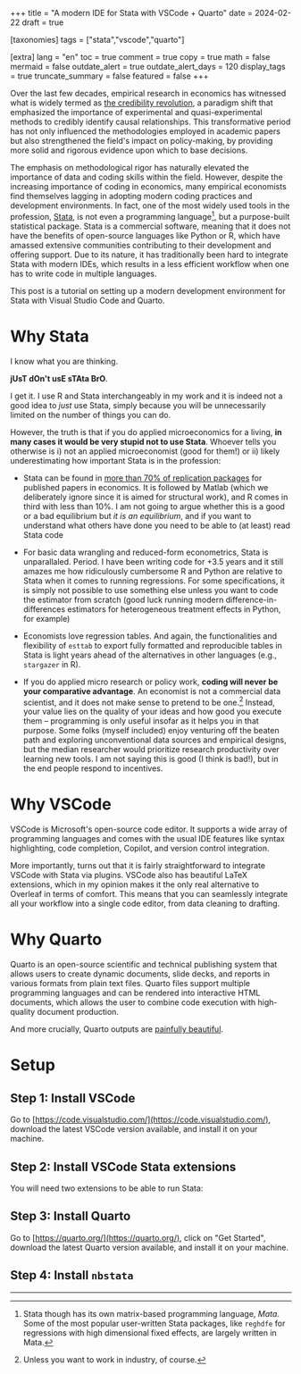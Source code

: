 +++
title = "A modern IDE for Stata with VSCode + Quarto"
date = 2024-02-22
draft = true

[taxonomies]
tags = ["stata","vscode","quarto"]

[extra]
lang = "en"
toc = true
comment = true
copy = true
math = false
mermaid = false
outdate_alert = true
outdate_alert_days = 120
display_tags = true
truncate_summary = false
featured = false
+++

Over the last few decades, empirical research in economics has witnessed what is widely termed as [the credibility revolution](https://www.aeaweb.org/articles?id=10.1257/jep.24.2.3), a paradigm shift that emphasized the importance of experimental and quasi-experimental methods to credibly identify causal relationships. This transformative period has not only influenced the methodologies employed in academic papers but also strengthened the field's impact on policy-making, by providing more solid and rigorous evidence upon which to base decisions.

The emphasis on methodological rigor has naturally elevated the importance of data and coding skills within the field. However, despite the increasing importance of coding in economics, many empirical economists find themselves lagging in adopting modern coding practices and development environments. In fact, one of the most widely used tools in the profession, [Stata](https://www.stata.com/), is not even a programming language[^1], but a purpose-built statistical package. Stata is a commercial software, meaning that it does not have the benefits of open-source languages like Python or R, which have amassed extensive communities contributing to their development and offering support. Due to its nature, it has traditionally been hard to integrate Stata with modern IDEs, which results in a less efficient workflow when one has to write code in multiple languages.

This post is a tutorial on setting up a modern development environment for Stata with Visual Studio Code and Quarto.

# Why Stata

I know what you are thinking. 

**jUsT dOn't usE sTAta BrO**.

I get it. I use R and Stata interchangeably in my work and it is indeed not a good idea to *just* use Stata, simply because you will be unnecessarily limited on the number of things you can do. 

However, the truth is that if you do applied microeconomics for a living, **in many cases it would be very stupid not to use Stata**. Whoever tells you otherwise is i) not an applied microeconomist (good for them!) or ii) likely underestimating how important Stata is in the profession:

- Stata can be found in [more than 70% of replication packages](https://www.r-bloggers.com/2023/12/usage-shares-of-programming-languages-in-economics-research/) for published papers in economics. It is followed by Matlab (which we deliberately ignore since it is aimed for structural work), and R comes in third with less than 10%. I am not going to argue whether this is a good or a bad equilibrium but _it is an equilibrium_, and if you want to understand what others have done you need to be able to (at least) read Stata code

- For basic data wrangling and reduced-form econometrics, Stata is unparallaled. Period. I have been writing code for +3.5 years and it still amazes me how ridiculously cumbersome R and Python are relative to Stata when it comes to running regressions. For some specifications, it is simply not possible to use something else unless you want to code the estimator from scratch (good luck running modern difference-in-differences estimators for heterogeneous treatment effects in Python, for example)

- Economists love regression tables. And again, the functionalities and flexibility of ```esttab``` to export fully formatted and reproducible tables in Stata is light years ahead of the alternatives in other languages (e.g., ```stargazer``` in R). 

- If you do applied micro research or policy work, **coding will never be your comparative advantage**. An economist is not a commercial data scientist, and it does not make sense to pretend to be one.[^2] Instead, your value lies on the quality of your ideas and how good you execute them – programming is only useful insofar as it helps you in that purpose. Some folks (myself included) enjoy venturing off the beaten path and exploring unconventional data sources and empirical designs, but the median researcher would prioritize research productivity over learning new tools. I am not saying this is good (I think is bad!), but in the end people respond to incentives.

# Why VSCode

VSCode is Microsoft's open-source code editor. It supports a wide array of programming languages and comes with the usual IDE features like syntax highlighting, code completion, Copilot, and version control integration.

More importantly, turns out that it is fairly straightforward to integrate VSCode with Stata via plugins. VSCode also has beautiful LaTeX extensions, which in my opinion makes it the only real alternative to Overleaf in terms of comfort. This means that you can seamlessly integrate all your workflow into a single code editor, from data cleaning to drafting.

# Why Quarto

Quarto is an open-source scientific and technical publishing system that allows users to create dynamic documents, slide decks, and reports in various formats from plain text files. Quarto files support multiple programming languages and can be rendered into interactive HTML documents, which allows the user to combine code execution with high-quality document production.

And more crucially, Quarto outputs are [painfully beautiful](https://quarto.org/docs/gallery/#interactive-docs).

# Setup

## Step 1: Install VSCode 

Go to [https://code.visualstudio.com/](https://code.visualstudio.com/), download the latest VSCode version available, and install it on your machine.

## Step 2: Install VSCode Stata extensions

You will need two extensions to be able to run Stata:


## Step 3: Install Quarto

Go to [https://quarto.org/](https://quarto.org/), click on "Get Started", download the latest Quarto version available, and install it on your machine. 

## Step 4: Install ```nbstata```


-----------------------------------------------------------------

[^1]: Stata though has its own matrix-based programming language, _Mata_. Some of the most popular user-written Stata packages, like ```reghdfe``` for regressions with high dimensional fixed effects, are largely written in Mata.

[^2]: Unless you want to work in industry, of course.